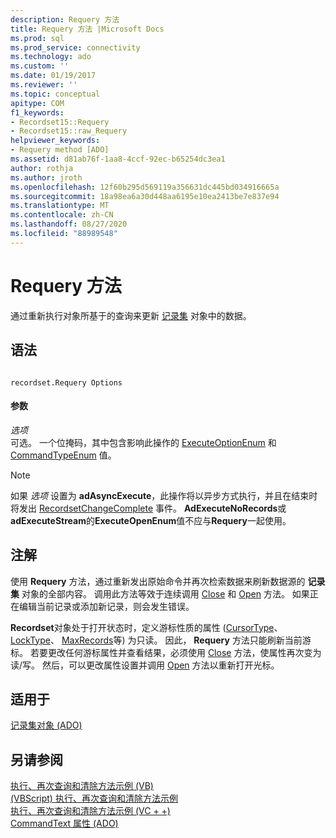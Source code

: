 ```yaml
---
description: Requery 方法
title: Requery 方法 |Microsoft Docs
ms.prod: sql
ms.prod_service: connectivity
ms.technology: ado
ms.custom: ''
ms.date: 01/19/2017
ms.reviewer: ''
ms.topic: conceptual
apitype: COM
f1_keywords:
- Recordset15::Requery
- Recordset15::raw_Requery
helpviewer_keywords:
- Requery method [ADO]
ms.assetid: d81ab76f-1aa8-4ccf-92ec-b65254dc3ea1
author: rothja
ms.author: jroth
ms.openlocfilehash: 12f60b295d569119a356631dc445bd034916665a
ms.sourcegitcommit: 18a98ea6a30d448aa6195e10ea2413be7e837e94
ms.translationtype: MT
ms.contentlocale: zh-CN
ms.lasthandoff: 08/27/2020
ms.locfileid: "88989548"
---
```

# <a name="requery-method"></a>Requery 方法
通过重新执行对象所基于的查询来更新 [记录集](./recordset-object-ado.md) 对象中的数据。  
  
## <a name="syntax"></a>语法  
  
```  
  
recordset.Requery Options  
```  
  
#### <a name="parameters"></a>参数  
 *选项*  
 可选。 一个位掩码，其中包含影响此操作的 [ExecuteOptionEnum](./executeoptionenum.md) 和 [CommandTypeEnum](./commandtypeenum.md) 值。  
  
> [!NOTE]
>  如果 *选项* 设置为 **adAsyncExecute**，此操作将以异步方式执行，并且在结束时将发出 [RecordsetChangeComplete](./willchangerecordset-and-recordsetchangecomplete-events-ado.md) 事件。 **AdExecuteNoRecords**或**adExecuteStream**的**ExecuteOpenEnum**值不应与**Requery**一起使用。  
  
## <a name="remarks"></a>注解  
 使用 **Requery** 方法，通过重新发出原始命令并再次检索数据来刷新数据源的 **记录集** 对象的全部内容。 调用此方法等效于连续调用 [Close](./close-method-ado.md) 和 [Open](./open-method-ado-recordset.md) 方法。 如果正在编辑当前记录或添加新记录，则会发生错误。  
  
 **Recordset**对象处于打开状态时，定义游标性质的属性 ([CursorType](./cursortype-property-ado.md)、 [LockType](./locktype-property-ado.md)、 [MaxRecords](./maxrecords-property-ado.md)等) 为只读。 因此， **Requery** 方法只能刷新当前游标。 若要更改任何游标属性并查看结果，必须使用 [Close](./close-method-ado.md) 方法，使属性再次变为读/写。 然后，可以更改属性设置并调用 [Open](./open-method-ado-recordset.md) 方法以重新打开光标。  
  
## <a name="applies-to"></a>适用于  
 [记录集对象 (ADO)](./recordset-object-ado.md)  
  
## <a name="see-also"></a>另请参阅  
 [执行、再次查询和清除方法示例 (VB) ](./execute-requery-and-clear-methods-example-vb.md)   
 [ (VBScript) 执行、再次查询和清除方法示例 ](./execute-requery-and-clear-methods-example-vbscript.md)   
 [执行、再次查询和清除方法示例 (VC + +) ](./execute-requery-and-clear-methods-example-vc.md)   
 [CommandText 属性 (ADO)](./commandtext-property-ado.md)